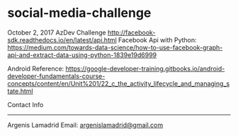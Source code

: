# social-media-challenge
October 2, 2017 AzDev Challenge
http://facebook-sdk.readthedocs.io/en/latest/api.html
Facebook Api with Python: https://medium.com/towards-data-science/how-to-use-facebook-graph-api-and-extract-data-using-python-1839e19d6999

Android Reference: https://google-developer-training.gitbooks.io/android-developer-fundamentals-course-concepts/content/en/Unit%201/22_c_the_activity_lifecycle_and_managing_state.html

Contact Info
________________
Argenis Lamadrid
Email: argenislamadrid@gmail.com
